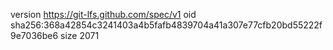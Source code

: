 version https://git-lfs.github.com/spec/v1
oid sha256:368a42854c3241403a4b5fafb4839704a41a307e77cfb20bd55222f9e7036be6
size 2071

